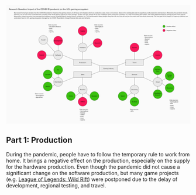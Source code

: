 <img src="https://github.com/yujunmjiang/msdv-thesis/blob/main/research/project-mind-map.jpg">

## Part 1: Production

During the pandemic, people have to follow the temporary rule to work from home. It brings a negative effect on the production, especially on the supply for the hardware production. Even though the pandemic did not cause a significant change on the software production, but many game projects (e.g. [League of Legends: Wild Rift](https://www.youtube.com/watch?v=qZC_8818Ttg)) were postponed due to the delay of development, regional testing, and travel.
